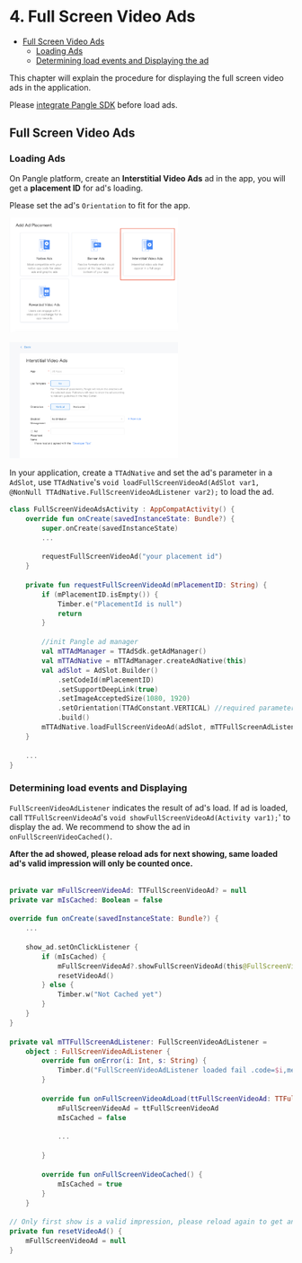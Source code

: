 # 4. Full Screen Video Ads


* [Full Screen Video Ads](#start/fullscreen_ad)
  * [Loading Ads](#start/fullscreen_load)
  * [Determining load events and Displaying the ad](#start/fullscreen_loadevent)


This chapter will explain the procedure for displaying the full screen video ads in the application.

Please [integrate Pangle SDK](1-integrate_en.md) before load ads.


<a name="start/fullscreen_ad"></a>
## Full Screen Video Ads

<a name="start/fullscreen_load"></a>
### Loading Ads

On Pangle platform, create an **Interstitial Video Ads** ad in the app, you will get a **placement ID** for ad's loading.

Please set the ad's `Orientation` to fit for the app.


<img src="../pics/fullscreen_add.png" alt="drawing" width="300"/>  <br>

<img src="../pics/fullscreen_set.png" alt="drawing" width="300"/>


In your application, create a `TTAdNative` and set the ad's parameter in a `AdSlot`, use `TTAdNative`'s `void loadFullScreenVideoAd(AdSlot var1, @NonNull TTAdNative.FullScreenVideoAdListener var2);` to load the ad.


```kotlin
class FullScreenVideoAdsActivity : AppCompatActivity() {
    override fun onCreate(savedInstanceState: Bundle?) {
        super.onCreate(savedInstanceState)
        ...

        requestFullScreenVideoAd("your placement id")
    }

    private fun requestFullScreenVideoAd(mPlacementID: String) {
        if (mPlacementID.isEmpty()) {
            Timber.e("PlacementId is null")
            return
        }

        //init Pangle ad manager
        val mTTAdManager = TTAdSdk.getAdManager()
        val mTTAdNative = mTTAdManager.createAdNative(this)
        val adSlot = AdSlot.Builder()
            .setCodeId(mPlacementID)
            .setSupportDeepLink(true)
            .setImageAcceptedSize(1080, 1920)
            .setOrientation(TTAdConstant.VERTICAL) //required parameter ，Set how you wish the video ad to be displayed ,choose from TTAdConstant.HORIZONTAL or TTAdConstant.VERTICAL
            .build()
        mTTAdNative.loadFullScreenVideoAd(adSlot, mTTFullScreenAdListener)
    }

    ...
}

```

<a name="start/fullscreen_loadevent"></a>
### Determining load events and Displaying

`FullScreenVideoAdListener` indicates the result of ad's load. If ad is loaded, call `TTFullScreenVideoAd`'s `void showFullScreenVideoAd(Activity var1);`' to display the ad. We recommend to show the ad in `onFullScreenVideoCached()`.

**After the ad showed, please reload ads for next showing, same loaded ad's valid impression will only be counted once.**

```kotlin

private var mFullScreenVideoAd: TTFullScreenVideoAd? = null
private var mIsCached: Boolean = false

override fun onCreate(savedInstanceState: Bundle?) {
    ...

    show_ad.setOnClickListener {
        if (mIsCached) {
            mFullScreenVideoAd?.showFullScreenVideoAd(this@FullScreenVideoAdsActivity)
            resetVideoAd()
        } else {
            Timber.w("Not Cached yet")
        }
    }
}

private val mTTFullScreenAdListener: FullScreenVideoAdListener =
    object : FullScreenVideoAdListener {
        override fun onError(i: Int, s: String) {
            Timber.d("FullScreenVideoAdListener loaded fail .code=$i,message=$s")
        }

        override fun onFullScreenVideoAdLoad(ttFullScreenVideoAd: TTFullScreenVideoAd) {
            mFullScreenVideoAd = ttFullScreenVideoAd
            mIsCached = false

            ...

        }

        override fun onFullScreenVideoCached() {
            mIsCached = true
        }
    }

// Only first show is a valid impression, please reload again to get another ad.
private fun resetVideoAd() {
    mFullScreenVideoAd = null
}
```
